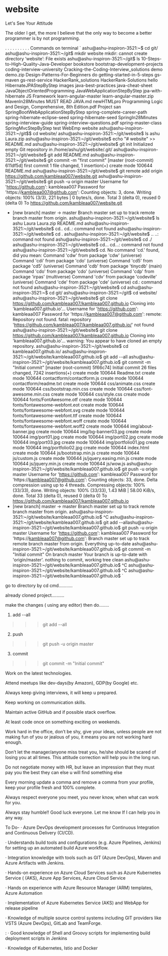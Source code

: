 # website

Let's See Your Attitude




The older I get, the more I believe that the only way to become a better programmer is by not programming.

.
.
.
.
.
.
.
.
.
.
Commands on terminal
`
ashu@ashu-inspiron-3521:~$ cd git/
ashu@ashu-inspiron-3521:~/git$ mkdir website
mkdir: cannot create directory ‘website’: File exists
ashu@ashu-inspiron-3521:~/git$ ls
10-Steps-to-High-Quality-Java-Developer
bookstore
bootstrap-development-projects
coding-interview-university
Cracking-the-Coding-Interview_solutions
demo
demo.zip
Design-Patterns-For-Beginners
do
getting-started-in-5-steps
gs-maven
gs-rest-service
HackerRank_solutions
HackerRank-Solutions
hello
HibernateJPAStepByStep
images
java-best-practices
java-cheat-sheet
JavaObjectOrientedProgramming
JavaWebApplicationStepByStep
jpa-with-hibernate
JS Framework
learn-angular-master
learn-angular-master.zip
MavenIn28Minutes
MUST READ JAVA.md
newHTMLpro
Programming Logic and Design, Comprehensive, 8th Edition.pdf
Project
san
SpringBootWebApplicationStepByStep
spring-complete-career-path
spring-hibernate-eclipse-seed
spring-hibernate-seed
SpringIn28Minutes
spring-interview-guide
spring-interview-questions.pdf
spring-master-class
SpringMvcStepByStep
test
WebEmp
website
ashu@ashu-inspiron-3521:~/git$$ cd website/
ashu@ashu-inspiron-3521:~/git/website$ ls
ashu  Laura.zip
ashu@ashu-inspiron-3521:~/git/website$ echo "# website" >> README.md
ashu@ashu-inspiron-3521:~/git/website$ git init
Initialized empty Git repository in /home/ashu/git/website/.git/
ashu@ashu-inspiron-3521:~/git/website$ git add README.md
ashu@ashu-inspiron-3521:~/git/website$ git commit -m "first commit"
[master (root-commit) 611df5d] first commit
 1 file changed, 1 insertion(+)
 create mode 100644 README.md
ashu@ashu-inspiron-3521:~/git/website$ git remote add origin https://github.com/kambleaa007/website.git
ashu@ashu-inspiron-3521:~/git/website$ git push -u origin master
Username for 'https://github.com': kambleaa007
Password for 'https://kambleaa007@github.com': 
Counting objects: 3, done.
Writing objects: 100% (3/3), 221 bytes | 0 bytes/s, done.
Total 3 (delta 0), reused 0 (delta 0)
To https://github.com/kambleaa007/website.git
 * [new branch]      master -> master
Branch master set up to track remote branch master from origin.
ashu@ashu-inspiron-3521:~/git/website$ ls
ashu  Laura  Laura.zip  README.md
ashu@ashu-inspiron-3521:~/git/website$ cd..
cd..: command not found
ashu@ashu-inspiron-3521:~/git/website$ cd .
ashu@ashu-inspiron-3521:~/git/website$ ..
..: command not found
ashu@ashu-inspiron-3521:~/git/website$ cd ./
ashu@ashu-inspiron-3521:~/git/website$ cd...
cd...: command not found
ashu@ashu-inspiron-3521:~/git/website$ cd.
No command 'cd.' found, did you mean:
 Command 'cdw' from package 'cdw' (universe)
 Command 'cdi' from package 'cdo' (universe)
 Command 'cd5' from package 'cd5' (universe)
 Command 'cdb' from package 'tinycdb' (main)
 Command 'cdo' from package 'cdo' (universe)
 Command 'cdp' from package 'irpas' (multiverse)
 Command 'cdv' from package 'codeville' (universe)
 Command 'cde' from package 'cde' (universe)
cd.: command not found
ashu@ashu-inspiron-3521:~/git/website$ cd
ashu@ashu-inspiron-3521:~$ cd git/
ashu@ashu-inspiron-3521:~/git$ cd website/
ashu@ashu-inspiron-3521:~/git/website$ git clone https://github.com/kambleaa007/kambleaa007.github.io
Cloning into 'kambleaa007.github.io'...
Username for 'https://github.com': kambleaa007
Password for 'https://kambleaa007@github.com': 
remote: Repository not found.
fatal: repository 'https://github.com/kambleaa007/kambleaa007.github.io/' not found
ashu@ashu-inspiron-3521:~/git/website$ git clone https://github.com/kambleaa007/kambleaa007.github.io
Cloning into 'kambleaa007.github.io'...
warning: You appear to have cloned an empty repository.
ashu@ashu-inspiron-3521:~/git/website$ cd kambleaa007.github.io/
ashu@ashu-inspiron-3521:~/git/website/kambleaa007.github.io$ git add --all
ashu@ashu-inspiron-3521:~/git/website/kambleaa007.github.io$ git commit -m "Initial commit"
[master (root-commit) 5f66c74] Initial commit
 26 files changed, 7242 insertions(+)
 create mode 100644 Readme.txt
 create mode 100644 contactform/contactform.js
 create mode 100644 contactform/readme.txt
 create mode 100644 css/animate.css
 create mode 100644 css/bootstrap.min.css
 create mode 100644 css/font-awesome.min.css
 create mode 100644 css/style.css
 create mode 100644 fonts/FontAwesome.otf
 create mode 100644 fonts/fontawesome-webfont.eot
 create mode 100644 fonts/fontawesome-webfont.svg
 create mode 100644 fonts/fontawesome-webfont.ttf
 create mode 100644 fonts/fontawesome-webfont.woff
 create mode 100644 fonts/fontawesome-webfont.woff2
 create mode 100644 img/about-banner.jpg
 create mode 100644 img/bg-banner03.jpg
 create mode 100644 img/port01.jpg
 create mode 100644 img/port02.jpg
 create mode 100644 img/port03.jpg
 create mode 100644 img/portfolio01.jpg
 create mode 100644 img/portfolio02.jpg
 create mode 100644 index.html
 create mode 100644 js/bootstrap.min.js
 create mode 100644 js/custom.js
 create mode 100644 js/jquery.easing.min.js
 create mode 100644 js/jquery.min.js
 create mode 100644 js/wow.js
ashu@ashu-inspiron-3521:~/git/website/kambleaa007.github.io$ git push -u origin master
Username for 'https://github.com': kambleaa007
Password for 'https://kambleaa007@github.com': 
Counting objects: 33, done.
Delta compression using up to 4 threads.
Compressing objects: 100% (33/33), done.
Writing objects: 100% (33/33), 1.43 MiB | 58.00 KiB/s, done.
Total 33 (delta 0), reused 0 (delta 0)
To https://github.com/kambleaa007/kambleaa007.github.io
 * [new branch]      master -> master
Branch master set up to track remote branch master from origin.
ashu@ashu-inspiron-3521:~/git/website/kambleaa007.github.io$ ^C
ashu@ashu-inspiron-3521:~/git/website/kambleaa007.github.io$ git add --allashu@ashu-inspiron-3521:~/git/website/kambleaa007.github.io$ git push -u origin master
Username for 'https://github.com': kambleaa007
Password for 'https://kambleaa007@github.com': 
Branch master set up to track remote branch master from origin.
Everything up-to-date
ashu@ashu-inspiron-3521:~/git/website/kambleaa007.github.io$ git commit -m "Initial commit"
On branch master
Your branch is up-to-date with 'origin/master'.
nothing to commit, working tree clean
ashu@ashu-inspiron-3521:~/git/website/kambleaa007.github.io$ ^C
ashu@ashu-inspiron-3521:~/git/website/kambleaa007.github.io$ ^C
ashu@ashu-inspiron-3521:~/git/website/kambleaa007.github.io$ 
`



go to directory by cd cmd...........

already cloned project..........

make the changes ( using any editor) then do........

1) add --all

>>>git add --all



2) push

>>>git push -u origin master



3) commit

>>>git commit -m "Initial commit"


Work on the latest technologies.

Attend meetups like dev-days(by Amazon), GDP(by Google) etc.

Always keep giving interviews, it will keep u prepared.

Keep working on communication skills.

Maintain active GitHub and if possible stack overflow.

At least code once on something exciting on weekends.

Work hard in the office, don’t be shy, give your ideas, unless people are not making fun of you or jealous of you, it means you are not working hard enough.

Don’t let the manager/anyone miss treat you, he/she should be scared of losing you at all times. This attitude correction will help you in the long run.

Do not negotiate money with HR, but leave an impression that they must pay you the best they can else u will find something else

Every morning update a comma and remove a comma from your profile, keep your profile fresh and 100% complete.

Always respect everyone you meet, you never know, when what can work for you.

Always stay humble!! Good luck everyone. Let me know If I can help you in any way.



To Do-
·         Azure DevOps development processes for Continuous Integration and Continuous Delivery (CI/CD).

·         Understands build tools and configurations (e.g. Azure Pipelines, Jenkins) for setting up an automated build Azure workflow.

·         Integration knowledge with tools such as GIT (Azure DevOps), Maven and Azure Artifacts with Jenkins.

·         Hands-on experience on Azure Cloud Services such as Azure Kubernetes Service ( (AKS), Azure App Services, Azure Cloud Service

·         Hands on experience with Azure Resource Manager (ARM) templates, Azure Automation

·         Implementation of Azure Kubernetes Service (AKS) and WebApp for release pipeline

·         Knowledge of multiple source control systems including GIT providers like VSTS (Azure DevOps), GitLab and TeamForge.

:
·         Good knowledge of Shell and Groovy scripts for implementing build deployment scripts in Jenkins

·         Knowledge of Kubernetes, Istio and Docker









